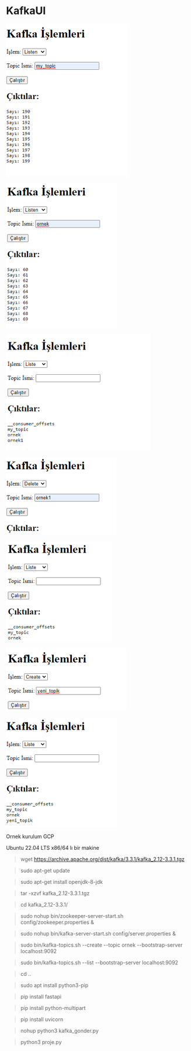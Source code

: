 # KafkaUI
![Açıklama](my_topic.png)

![Açıklama](ornek_topik.png)

![Açıklama](listele.png)

![Açıklama](delete.png)

![Açıklama](listele_2.png)

![Açıklama](create.png)

![Açıklama](listele_3.png)




Ornek kurulum GCP

Ubuntu 22.04 LTS x86/64 lı bir makine

> wget https://archive.apache.org/dist/kafka/3.3.1/kafka_2.12-3.3.1.tgz

>sudo apt-get update

>sudo apt-get install openjdk-8-jdk

>tar -xzvf kafka_2.12-3.3.1.tgz

>cd kafka_2.12-3.3.1/

>sudo nohup bin/zookeeper-server-start.sh config/zookeeper.properties &

>sudo nohup bin/kafka-server-start.sh config/server.properties &

>sudo bin/kafka-topics.sh --create --topic ornek --bootstrap-server localhost:9092

>sudo bin/kafka-topics.sh --list --bootstrap-server localhost:9092

>cd ..

> sudo apt install python3-pip

> pip install fastapi

> pip install python-multipart

> pip install uvicorn

>nohup python3 kafka_gonder.py

>python3 proje.py

